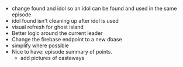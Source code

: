 - change found and idol so an idol can be found and used in the same episode
- idol found isn't cleaning up after idol is used
- visual refresh for ghost island
- Better logic around the current leader
- Change the firebase endpoint to a new dbase
- simplify where possible
- Nice to have: episode summary of points.
    - add pictures of castaways
